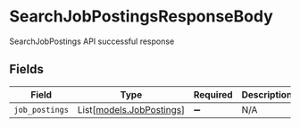 # SearchJobPostingsResponseBody

SearchJobPostings API successful response


## Fields

| Field                                                | Type                                                 | Required                                             | Description                                          |
| ---------------------------------------------------- | ---------------------------------------------------- | ---------------------------------------------------- | ---------------------------------------------------- |
| `job_postings`                                       | List[[models.JobPostings](../models/jobpostings.md)] | :heavy_minus_sign:                                   | N/A                                                  |